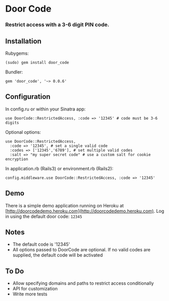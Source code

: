 Door Code
=========

### Restrict access with a 3-6 digit PIN code.

## Installation

Rubygems:

    (sudo) gem install door_code

Bundler:

    gem 'door_code', '~> 0.0.6'

## Configuration
    
In config.ru or within your Sinatra app:

    use DoorCode::RestrictedAccess, :code => '12345' # code must be 3-6 digits

Optional options:

    use DoorCode::RestrictedAccess,
      :code => '12345', # set a single valid code
      :codes => ['12345','6789'], # set multiple valid codes
      :salt => "my super secret code" # use a custom salt for cookie encryption
    
In application.rb (Rails3) or environment.rb (Rails2):

    config.middleware.use DoorCode::RestrictedAccess, :code => '12345'

## Demo

There is a simple demo application running on Heroku at [http://doorcodedemo.heroku.com](http://doorcodedemo.heroku.com). Log in using the default door code: `12345`

## Notes

* The default code is '12345'
* All options passed to DoorCode are optional. If no valid codes are supplied, the default code will be activated

## To Do

* Allow specifying domains and paths to restrict access conditionally
* API for customization
* Write more tests
